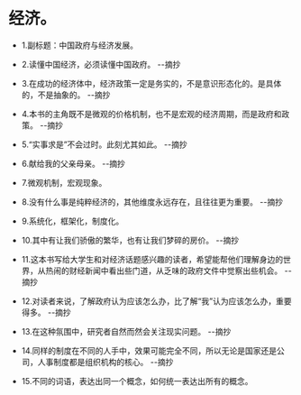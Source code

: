 # 经济。

- 1.副标题：中国政府与经济发展。

- 2.读懂中国经济，必须读懂中国政府。 --摘抄

- 3.在成功的经济体中，经济政策一定是务实的，不是意识形态化的。是具体的，不是抽象的。 --摘抄

- 4.本书的主角既不是微观的价格机制，也不是宏观的经济周期，而是政府和政策。 --摘抄

- 5.“实事求是”不会过时。此刻尤其如此。 --摘抄

- 6.献给我的父亲母亲。 --摘抄

- 7.微观机制，宏观现象。

- 8.没有什么事是纯粹经济的，其他维度永远存在，且往往更为重要。 --摘抄

- 9.系统化，框架化，制度化。

- 10.其中有让我们骄傲的繁华，也有让我们梦碎的房价。 --摘抄

- 11.这本书写给大学生和对经济话题感兴趣的读者，希望能帮他们理解身边的世界，从热闹的财经新闻中看出些门道，从乏味的政府文件中觉察出些机会。 --摘抄

- 12.对读者来说，了解政府认为应该怎么办，比了解“我”认为应该怎么办，重要得多。 --摘抄

- 13.在这种氛围中，研究者自然而然会关注现实问题。 --摘抄

- 14.同样的制度在不同的人手中，效果可能完全不同，所以无论是国家还是公司，人事制度都是组织机构的核心。 --摘抄

- 15.不同的词语，表达出同一个概念，如何统一表达出所有的概念。
